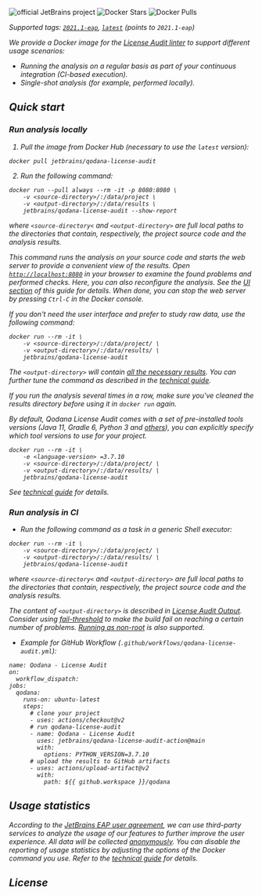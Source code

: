 [//]: # (title: Qodana License Audit Docker Image)
![official JetBrains project](https://jb.gg/badges/official-flat-square.svg) ![Docker Stars](https://img.shields.io/docker/stars/jetbrains/qodana-license-audit.svg) ![Docker Pulls](https://img.shields.io/docker/pulls/jetbrains/qodana-license-audit.svg)

><include src="lib_qd.xml" include-id="eap-warning"/>

<var name="product" value="Qodana License Audit"/>

Supported tags:  [`2021.1-eap`](https://hub.docker.com/r/jetbrains/qodana-license-audit/tags?page=1&ordering=last_updated&name=2021.1-eap),  [`latest`](https://hub.docker.com/r/jetbrains/qodana-license-audit/tags?page=1&ordering=last_updated&name=latest) (points to `2021.1-eap`)

We provide a Docker image for the [License Audit linter](about-license-audit.md) to support different usage scenarios:
- Running the analysis on a regular basis as part of your continuous integration (*CI-based execution*).
- Single-shot analysis (for example, performed *locally*).

## Quick start

### Run analysis locally

1) Pull the image from Docker Hub (necessary to use the `latest` version):

```shell
docker pull jetbrains/qodana-license-audit
```

2) Run the following command:

```shell
docker run --pull always --rm -it -p 8080:8080 \
    -v <source-directory>/:/data/project \
    -v <output-directory>/:/data/results \
    jetbrains/qodana-license-audit --show-report
```

where `<source-directory<` and `<output-directory>` are full local paths to the directories that contain, respectively, the project source code and the analysis results. 

This command runs the analysis on your source code and starts the web server to provide a convenient view of the results. Open [`http://localhost:8080`](http://localhost:8080) in your browser to examine the found problems and performed checks. Here, you can also reconfigure the analysis. See the [UI section](ui-overview.md) of this guide for details. When done, you can stop the web server by pressing `Ctrl-C` in the Docker console.

If you don't need the user interface and prefer to study raw data, use the following command:

```shell
docker run --rm -it \
    -v <source-directory>/:/data/project/ \
    -v <output-directory>/:/data/results/ \
    jetbrains/qodana-license-audit
```
The `<output-directory>` will contain [all the necessary results](license-audit-output.md#license-audit-basic-output). You can further tune the command as described in the [technical guide](license-audit-docker-techs.md).

If you run the analysis several times in a row, make sure you've cleaned the results directory before using it in `docker run` again.

By default, Qodana License Audit comes with a set of pre-installed tools versions (Java 11, Gradle 6, Python 3 and [others](license-audit-docker-techs.md#Configuration)), you can explicitly specify which tool versions to use for your project. 
```shell
docker run --rm -it \
    -e <language-version> =3.7.10
    -v <source-directory>/:/data/project/ \
    -v <output-directory>/:/data/results/ \
    jetbrains/qodana-license-audit
```
See [technical guide](license-audit-docker-techs.md) for details.

### Run analysis in CI

- Run the following command as a task in a generic Shell executor:

```shell
docker run --rm -it \
    -v <source-directory>/:/data/project/ \
    -v <output-directory>/:/data/results/ \
    jetbrains/qodana-license-audit
```

where `<source-directory<` and `<output-directory>` are full local paths to the directories that contain, respectively, the project source code and the analysis results.

The content of `<output-directory>` is described in [License Audit Output](license-audit-output.md#license-audit-basic-output). Consider using [fail-threshold](qodana-yaml.md#Set+a+fail+threshold) to make the build fail on reaching a certain number of problems. [Running as non-root](license-audit-docker-techs.md#Run+as+non-root) is also supported.

- Example for GitHub Workflow (`.github/workflows/qodana-license-audit.yml`):

```shell
name: Qodana - License Audit
on:
  workflow_dispatch:
jobs:
  qodana:
    runs-on: ubuntu-latest
    steps:
      # clone your project
      - uses: actions/checkout@v2
      # run qodana-license-audit
      - name: Qodana - License Audit
        uses: jetbrains/qodana-license-audit-action@main
        with:
          options: PYTHON_VERSION=3.7.10
      # upload the results to GitHub artifacts
      - uses: actions/upload-artifact@v2
        with:
          path: ${{ github.workspace }}/qodana
```

## Usage statistics

According to the [JetBrains EAP user agreement](https://www.jetbrains.com/legal/agreements/user_eap.html), we can use third-party services to analyze the usage of our features to further improve the user experience. All data will be collected [anonymously](https://www.jetbrains.com/company/privacy.html). You can disable the reporting of usage statistics by adjusting the options of the Docker command you use. Refer to the [technical guide](license-audit-docker-techs.md) for details.

## License

<include src="lib_qd.xml" include-id="license-info">
    <var name="product" value="Qodana Clone Finder Docker image"/>
</include>